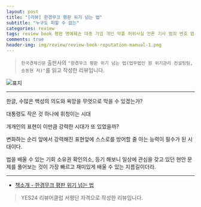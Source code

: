 ```yaml
---  
layout: post  
title: "[리뷰] 한경무크 평판 위기 넘는 법"  
subtitle: "누구도 피할 수 없는"  
categories: review  
tags: review book 평판 명예훼손 대중 기업 개인 악플 허위사실 언론 기사 범죄 변호 법 방어 규정 민사 소송 
comments: true  
header-img: img/review/review-book-reputation-manual-1.png
---  
```

  
> `한국경제신문` 출판사의 `"한경무크 평판 위기 넘는 법(법무법인 원 위기관리 컨설팅팀, 송동현 저)"`를 읽고 작성한 리뷰입니다.  

![표지](https://theorydb.github.io/assets/img/review/review-book-reputation-manual-1.png)  

---

> 

한글, 수많은 백성의 의도와 욕망을 무엇으로 막을 수 있겠는가?

대통령도 작은 것 하나에 휘청이는 시대

개개인의 표현이 이만큼 강력한 시대가 또 있었을까?

변화하는 순리 앞에서 강력해진 표현앞에 스스로를 방어할 줄 아는 능력이 필수가 된 시대이다.


법을 배울 수 있는 기회
소유권 확인의소, 등기 해보니 일상에 관심을 갖고 있던 현안 문제를 풀어보는 것이 가장 빠르고 재미있게 배울 수 있는 지름길이더라. 


---

* [책소개 - 한경무크 평판 위기 넘는 법](http://www.yes24.com/Product/Goods/115311489)

> YES24 리뷰어클럽 서평단 자격으로 작성한 리뷰입니다.
